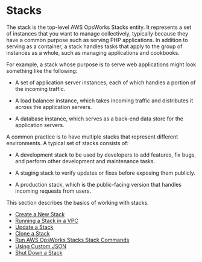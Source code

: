 # Stacks<a name="workingstacks"></a>

The stack is the top\-level AWS OpsWorks Stacks entity\. It represents a set of instances that you want to manage collectively, typically because they have a common purpose such as serving PHP applications\. In addition to serving as a container, a stack handles tasks that apply to the group of instances as a whole, such as managing applications and cookbooks\.

For example, a stack whose purpose is to serve web applications might look something like the following:

+ A set of application server instances, each of which handles a portion of the incoming traffic\.

+ A load balancer instance, which takes incoming traffic and distributes it across the application servers\.

+ A database instance, which serves as a back\-end data store for the application servers\.

A common practice is to have multiple stacks that represent different environments\. A typical set of stacks consists of:

+ A development stack to be used by developers to add features, fix bugs, and perform other development and maintenance tasks\.

+ A staging stack to verify updates or fixes before exposing them publicly\.

+ A production stack, which is the public\-facing version that handles incoming requests from users\.

This section describes the basics of working with stacks\.


+ [Create a New Stack](workingstacks-creating.md)
+ [Running a Stack in a VPC](workingstacks-vpc.md)
+ [Update a Stack](workingstacks-edit.md)
+ [Clone a Stack](workingstacks-cloning.md)
+ [Run AWS OpsWorks Stacks Stack Commands](workingstacks-commands.md)
+ [Using Custom JSON](workingstacks-json.md)
+ [Shut Down a Stack](workingstacks-shutting.md)